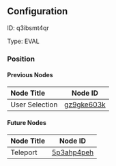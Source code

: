 # <nil>
## Configuration
ID:  q3ibsmt4qr

Type: EVAL 








### Position

#### Previous Nodes
| Node Title | Node ID |
| :------------- | ------------ |
| User Selection | [gz9gke603k](./gz9gke603k.md) | 
 
 #### Future Nodes
| Node Title | Node ID |
| :------------- | ------------ |
| Teleport |[5p3ahp4peh](./5p3ahp4peh.md) | 